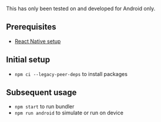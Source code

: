 This has only been tested on and developed for Android only.

## Prerequisites

- [React Native setup](https://reactnative.dev/docs/environment-setup)
## Initial setup
- `npm ci --legacy-peer-deps` to install packages

## Subsequent usage
- `npm start` to run bundler
- `npm run android` to simulate or run on device

